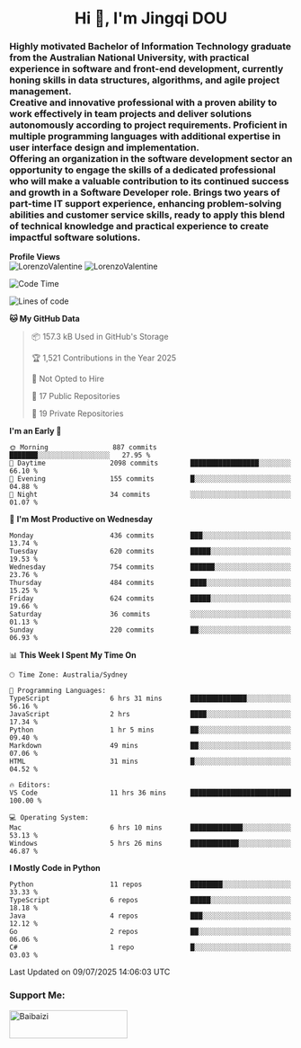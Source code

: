 <h1 align="center">Hi 👋, I'm Jingqi DOU</h1>
<h3 align="left">
Highly motivated Bachelor of Information Technology graduate from the Australian National University, with practical experience in software and front-end development, currently honing skills in data structures, algorithms, and agile project management. <br>
Creative and innovative professional with a proven ability to work effectively in team projects and deliver solutions autonomously according to project requirements. Proficient in multiple programming languages with additional expertise in user interface design and implementation. <br>
Offering an organization in the software development sector an opportunity to engage the skills of a dedicated professional who will make a valuable contribution to its continued success and growth in a Software Developer role. Brings two years of part-time IT support experience, enhancing problem-solving abilities and customer service skills, ready to apply this blend of technical knowledge and practical experience to create impactful software solutions. 
</h3>

**Profile Views**<br>
<img src="https://count.getloli.com/@LorenzoValentine?name=LorenzoValentine&theme=asoul&padding=7&offset=0&align=center&scale=2&pixelated=1&darkmode=auto&prefix=020315" alt="LorenzoValentine" theme="rule34" />
<img src="https://count.getloli.com/@LorenzoValentine?name=LorenzoValentine&theme=food&padding=7&offset=0&align=center&scale=2&pixelated=1&darkmode=auto&prefix=020315" alt="LorenzoValentine" theme="rule34" />
 

<!--START_SECTION:waka-->
![Code Time](http://img.shields.io/badge/Code%20Time-2%2C099%20hrs%2029%20mins-blue)

![Lines of code](https://img.shields.io/badge/From%20Hello%20World%20I%27ve%20Written-565.4%20thousand%20lines%20of%20code-blue)

**🐱 My GitHub Data** 

> 📦 157.3 kB Used in GitHub's Storage 
 > 
> 🏆 1,521 Contributions in the Year 2025
 > 
> 🚫 Not Opted to Hire
 > 
> 📜 17 Public Repositories 
 > 
> 🔑 19 Private Repositories 
 > 
**I'm an Early 🐤** 

```text
🌞 Morning                887 commits         ███████░░░░░░░░░░░░░░░░░░   27.95 % 
🌆 Daytime                2098 commits        █████████████████░░░░░░░░   66.10 % 
🌃 Evening                155 commits         █░░░░░░░░░░░░░░░░░░░░░░░░   04.88 % 
🌙 Night                  34 commits          ░░░░░░░░░░░░░░░░░░░░░░░░░   01.07 % 
```
📅 **I'm Most Productive on Wednesday** 

```text
Monday                   436 commits         ███░░░░░░░░░░░░░░░░░░░░░░   13.74 % 
Tuesday                  620 commits         █████░░░░░░░░░░░░░░░░░░░░   19.53 % 
Wednesday                754 commits         ██████░░░░░░░░░░░░░░░░░░░   23.76 % 
Thursday                 484 commits         ████░░░░░░░░░░░░░░░░░░░░░   15.25 % 
Friday                   624 commits         █████░░░░░░░░░░░░░░░░░░░░   19.66 % 
Saturday                 36 commits          ░░░░░░░░░░░░░░░░░░░░░░░░░   01.13 % 
Sunday                   220 commits         ██░░░░░░░░░░░░░░░░░░░░░░░   06.93 % 
```


📊 **This Week I Spent My Time On** 

```text
🕑︎ Time Zone: Australia/Sydney

💬 Programming Languages: 
TypeScript               6 hrs 31 mins       ██████████████░░░░░░░░░░░   56.16 % 
JavaScript               2 hrs               ████░░░░░░░░░░░░░░░░░░░░░   17.34 % 
Python                   1 hr 5 mins         ██░░░░░░░░░░░░░░░░░░░░░░░   09.40 % 
Markdown                 49 mins             ██░░░░░░░░░░░░░░░░░░░░░░░   07.06 % 
HTML                     31 mins             █░░░░░░░░░░░░░░░░░░░░░░░░   04.52 % 

🔥 Editors: 
VS Code                  11 hrs 36 mins      █████████████████████████   100.00 % 

💻 Operating System: 
Mac                      6 hrs 10 mins       █████████████░░░░░░░░░░░░   53.13 % 
Windows                  5 hrs 26 mins       ████████████░░░░░░░░░░░░░   46.87 % 
```

**I Mostly Code in Python** 

```text
Python                   11 repos            ████████░░░░░░░░░░░░░░░░░   33.33 % 
TypeScript               6 repos             █████░░░░░░░░░░░░░░░░░░░░   18.18 % 
Java                     4 repos             ███░░░░░░░░░░░░░░░░░░░░░░   12.12 % 
Go                       2 repos             ██░░░░░░░░░░░░░░░░░░░░░░░   06.06 % 
C#                       1 repo              █░░░░░░░░░░░░░░░░░░░░░░░░   03.03 % 
```




 Last Updated on 09/07/2025 14:06:03 UTC
<!--END_SECTION:waka-->

<!-- [![willianrod's wakatime stats](https://github-readme-stats.vercel.app/api/wakatime?username=lorenzoval2050)](https://github.com/anuraghazra/github-readme-stats) -->


<h3 align="left">Support Me:</h3>
<p><a href="https://www.buymeacoffee.com/Baibaizi"> <img align="left" src="https://cdn.buymeacoffee.com/buttons/v2/default-yellow.png" height="50" width="210" alt="Baibaizi" /></a></p><br><br>
